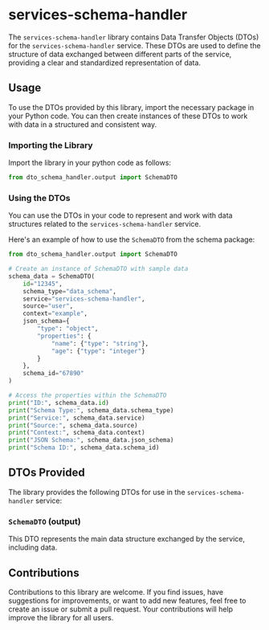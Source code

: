 # services-schema-handler

The `services-schema-handler` library contains Data Transfer Objects (DTOs) for the `services-schema-handler` service. These DTOs are used to define the structure of data exchanged between different parts of the service, providing a clear and standardized representation of data.

## Usage

To use the DTOs provided by this library, import the necessary package in your Python code. You can then create instances of these DTOs to work with data in a structured and consistent way.

### Importing the Library

Import the library in your python code as follows:

```python
from dto_schema_handler.output import SchemaDTO
```

### Using the DTOs

You can use the DTOs in your code to represent and work with data structures related to the `services-schema-handler` service.

Here's an example of how to use the `SchemaDTO` from the schema package:

```python
from dto_schema_handler.output import SchemaDTO

# Create an instance of SchemaDTO with sample data
schema_data = SchemaDTO(
    id="12345",
    schema_type="data_schema",
    service="services-schema-handler",
    source="user",
    context="example",
    json_schema={
        "type": "object",
        "properties": {
            "name": {"type": "string"},
            "age": {"type": "integer"}
        }
    },
    schema_id="67890"
)

# Access the properties within the SchemaDTO
print("ID:", schema_data.id)
print("Schema Type:", schema_data.schema_type)
print("Service:", schema_data.service)
print("Source:", schema_data.source)
print("Context:", schema_data.context)
print("JSON Schema:", schema_data.json_schema)
print("Schema ID:", schema_data.schema_id)
```

## DTOs Provided

The library provides the following DTOs for use in the `services-schema-handler` service:

### `SchemaDTO` (output)

This DTO represents the main data structure exchanged by the service, including data.


## Contributions

Contributions to this library are welcome. If you find issues, have suggestions for improvements, or want to add new features, feel free to create an issue or submit a pull request. Your contributions will help improve the library for all users.
